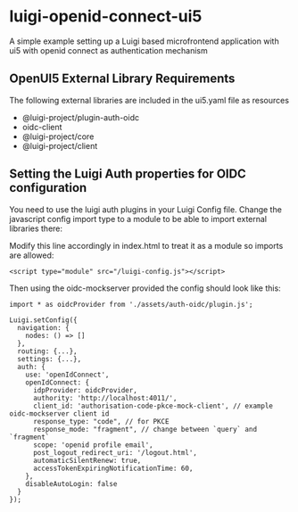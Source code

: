 # luigi-openid-connect-ui5
A simple example setting up a Luigi based microfrontend application with ui5 with openid connect as authentication mechanism


## OpenUI5 External Library Requirements

The following external libraries are included in the ui5.yaml file as resources
 - @luigi-project/plugin-auth-oidc
 - oidc-client
 - @luigi-project/core
 - @luigi-project/client

## Setting the Luigi Auth properties for OIDC configuration
You need to use the luigi auth plugins in your Luigi Config file.
Change the javascript config import type to a module to be able to import external libraries there:

Modify this line accordingly in index.html to treat it as a module so imports are allowed:

`<script type="module" src="/luigi-config.js"></script>`


Then using the oidc-mockserver provided the config should look like this:
```
import * as oidcProvider from './assets/auth-oidc/plugin.js';

Luigi.setConfig({
  navigation: {
    nodes: () => []
  },
  routing: {...},
  settings: {...},
  auth: {
    use: 'openIdConnect',
    openIdConnect: {
      idpProvider: oidcProvider,
      authority: 'http://localhost:4011/',
      client_id: 'authorisation-code-pkce-mock-client', // example oidc-mockserver client id
      response_type: "code", // for PKCE
      response_mode: "fragment", // change between `query` and `fragment`
      scope: 'openid profile email',
      post_logout_redirect_uri: '/logout.html',
      automaticSilentRenew: true,
      accessTokenExpiringNotificationTime: 60,
    },
    disableAutoLogin: false
  }
});

```

